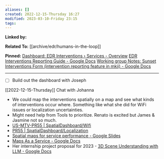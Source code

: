 ```yaml
---
aliases: []
created: 2022-12-15-Thursday 16:27
modified: 2023-03-10-Friday 23:15
tags: 
---
```



**Linked by:**

**Related To:**
[[archive/edr/humans-in-the-loop]]

**Pinned:**
[Dashboard: EDR Interventions › Services - Overview](https://datastudio.google.com/c/u/0/reporting/bf6f1bc7-216d-4859-9f3b-6238a038d0e4/page/p_fvzc4uc90c)
[EDR Interventions Reporting Guide - Google Docs](https://docs.google.com/document/d/1d1BoCgMx8_ktGfgZdFbIFF5f-nLvznZ5P1avJzTAEKY/edit?resourcekey=0-5OD6qu812BWfTciRGxWvLA#heading=h.4dppdap4bq6f)
[Working group Notes: Sunset Interventions Form (intervention reporting feature in mkii) - Google Docs](https://docs.google.com/document/d/1VGt9kWDbKWTBoMR1YbD0ZyMyk070DaizNsx4Osaeq_k/edit)

---

- [ ] Build out the dashboard with Joseph

[[2022-12-15-Thursday]] Chat with Johanna

- We could map the interventions spatially on a map and see what kinds of interventions occur where. Something like what she did for WiFi issues or localization uncertainties.
- Might need help from Tools to prioritize. Renato is excited but James & Jasmine not so much.
- [US-MTV-PR55 | SpatialDashboard/Wifi](https://data.corp.google.com/sites/v9idhcs8wx4/us-mtv-pr55/)
- [PR55 | SpatialDashboard/Localization](https://data.corp.google.com/sites/ctghv2usrhgh/pr55/)
- [Spatial maps for service performance - Google Slides](https://docs.google.com/presentation/d/1srroR2J19mM54j8X0G224WaYz5nFxKoGyzPZEicaxRo/edit#slide=id.g1b441997795_5_184)
- [Maps As a Service - Google Docs](https://docs.google.com/document/d/1yxEDnnB2dKKyqqZ5kdmd2iK1ER1ZipT_K2wPealf2xE/edit?resourcekey=0-2qA8IMxTmpUmgB_OOAVYIA#heading=h.2jlayd9qrlzs)
- Her internship project proposal for 2023 - [3D Scene Understanding with LLM - Google Docs](https://docs.google.com/document/d/1FuVbwNmwl6R8LQBUwg3iwZmQI67Rhp70bdq7Pvz_KSM/edit?resourcekey=0-uOSo5pmnF3oWVJMCvQ8hDg#heading=h.cuy548livzbm)
